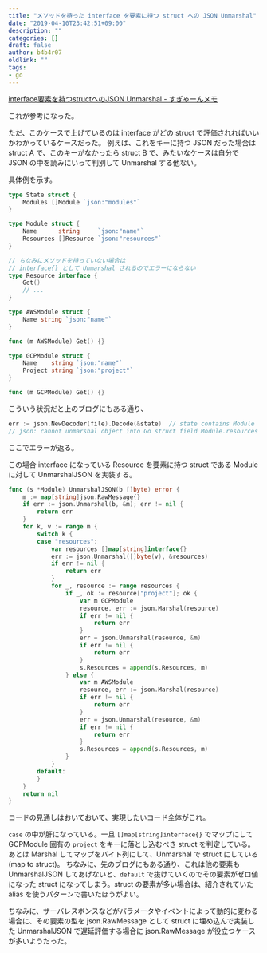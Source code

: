 ```yaml
---
title: "メソッドを持った interface を要素に持つ struct への JSON Unmarshal"
date: "2019-04-10T23:42:51+09:00"
description: ""
categories: []
draft: false
author: b4b4r07
oldlink: ""
tags:
- go
---
```


[interface要素を持つstructへのJSON Unmarshal - すぎゃーんメモ](https://memo.sugyan.com/entry/2018/06/23/232559)

これが参考になった。

ただ、このケースで上げているのは interface がどの struct で評価されればいいかわかっているケースだった。
例えば、これをキーに持つ JSON だった場合は struct A で、このキーがなかったら struct B で、みたいなケースは自分で JSON の中を読みにいって判別して Unmarshal する他ない。

具体例を示す。

```go
type State struct {
	Modules []Module `json:"modules"`
}

type Module struct {
	Name      string     `json:"name"`
	Resources []Resource `json:"resources"`
}

// ちなみにメソッドを持っていない場合は
// interface{} として Unmarshal されるのでエラーにならない
type Resource interface {
	Get()
	// ...
}

type AWSModule struct {
	Name string `json:"name"`
}

func (m AWSModule) Get() {}

type GCPModule struct {
	Name    string `json:"name"`
	Project string `json:"project"`
}

func (m GCPModule) Get() {}
```

こういう状況だと上のブログにもある通り、

```go
err := json.NewDecoder(file).Decode(&state)  // state contains Module
// json: cannot unmarshal object into Go struct field Module.resources of type main.Resource
```

ここでエラーが返る。

この場合 interface になっている Resource を要素に持つ struct である Module に対して UnmarshalJSON を実装する。

```go
func (s *Module) UnmarshalJSON(b []byte) error {
	m := map[string]json.RawMessage{}
	if err := json.Unmarshal(b, &m); err != nil {
		return err
	}
	for k, v := range m {
		switch k {
		case "resources":
			var resources []map[string]interface{}
			err := json.Unmarshal([]byte(v), &resources)
			if err != nil {
				return err
			}
			for _, resource := range resources {
				if _, ok := resource["project"]; ok {
					var m GCPModule
					resource, err := json.Marshal(resource)
					if err != nil {
						return err
					}
					err = json.Unmarshal(resource, &m)
					if err != nil {
						return err
					}
					s.Resources = append(s.Resources, m)
				} else {
					var m AWSModule
					resource, err := json.Marshal(resource)
					if err != nil {
						return err
					}
					err = json.Unmarshal(resource, &m)
					if err != nil {
						return err
					}
					s.Resources = append(s.Resources, m)
				}
			}
		default:
		}
	}
	return nil
}
```

コードの見通しはおいておいて、実現したいコード全体がこれ。

`case` の中が肝になっている。一旦 `[]map[string]interface{}` でマップにして GCPModule 固有の `project` をキーに落とし込むべき struct を判定している。
あとは Marshal してマップをバイト列にして、Unmarshal で struct にしている (map to struct)。
ちなみに、先のブログにもある通り、これは他の要素も UnmarshalJSON してあげないと、`default` で抜けていくのでその要素がゼロ値になった struct になってしまう。struct の要素が多い場合は、紹介されていた alias を使うパターンで書いたほうがよい。

ちなみに、サーバレスポンスなどがパラメータやイベントによって動的に変わる場合に、その要素の型を json.RawMessage として struct に埋め込んで実装した UnmarshalJSON で遅延評価する場合に json.RawMessage が役立つケースが多いようだった。
